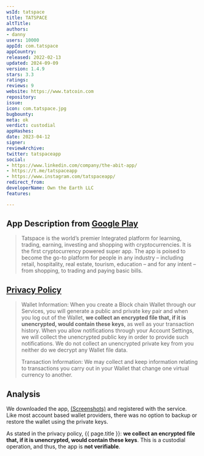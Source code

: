 ```yaml
---
wsId: tatspace
title: TATSPACE
altTitle: 
authors:
- danny
users: 10000
appId: com.tatspace
appCountry: 
released: 2022-02-13
updated: 2024-09-09
version: 1.4.9
stars: 3.3
ratings: 
reviews: 9
website: https://www.tatcoin.com
repository: 
issue: 
icon: com.tatspace.jpg
bugbounty: 
meta: ok
verdict: custodial
appHashes: 
date: 2023-04-12
signer: 
reviewArchive: 
twitter: tatspaceapp
social:
- https://www.linkedin.com/company/the-abit-app/
- https://t.me/tatspaceapp
- https://www.instagram.com/tatspaceapp/
redirect_from: 
developerName: Own the Earth LLC
features: 

---
```


## App Description from [Google Play](https://play.google.com/store/apps/details?id=com.tatspace) 

> Tatspace is the world’s premier Integrated platform for learning, trading, earning, investing and shopping with cryptocurrencies. It is the first cryptocurrency powered super app. The app is poised to become the go-to platform for people in any industry – including retail, hospitality, real estate, tourism, education – and for any intent – from shopping, to trading and paying basic
bills.

## [Privacy Policy](https://tatspace.com/privacy.html)

> Wallet Information: When you create a Block chain Wallet through our Services, you will generate a public and private key pair and when you log out of the Wallet, **we collect an encrypted file that, if it is unencrypted, would contain these keys**, as well as your transaction history. When you allow notifications through your Account Settings, we will collect the unencrypted public key in order to provide such notifications. We do not collect an unencrypted private key from you neither do we decrypt any Wallet file data.
>
> Transaction Information: We may collect and keep information relating to transactions you carry out in your Wallet that change one virtual currency to another.

## Analysis 

We downloaded the app, [(Screenshots)](https://twitter.com/BitcoinWalletz/status/1645994440518160384) and registered with the service. Like most account based wallet providers, there was no option to backup or restore the wallet using the private keys. 

As stated in the privacy policy, {{ page.title }}: **we collect an encrypted file that, if it is unencrypted, would contain these keys**. This is a custodial operation, and thus, the app is **not verifiable**.

